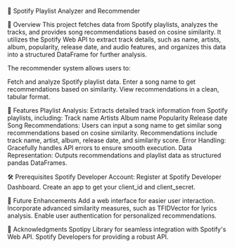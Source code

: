 🎵 Spotify Playlist Analyzer and Recommender

📜 Overview
This project fetches data from Spotify playlists, analyzes the tracks, and provides song recommendations based on cosine similarity. It utilizes the Spotify Web API to extract track details, such as name, artists, album, popularity, release date, and audio features, and organizes this data into a structured DataFrame for further analysis.

The recommender system allows users to:

Fetch and analyze Spotify playlist data.
Enter a song name to get recommendations based on similarity.
View recommendations in a clean, tabular format.

🚀 Features
Playlist Analysis: Extracts detailed track information from Spotify playlists, including:
Track name
Artists
Album name
Popularity
Release date
Song Recommendations:
Users can input a song name to get similar song recommendations based on cosine similarity.
Recommendations include track name, artist, album, release date, and similarity score.
Error Handling: Gracefully handles API errors to ensure smooth execution.
Data Representation: Outputs recommendations and playlist data as structured pandas DataFrames.

🛠️ Prerequisites
Spotify Developer Account:
Register at Spotify Developer Dashboard.
Create an app to get your client_id and client_secret.


🔮 Future Enhancements
Add a web interface for easier user interaction.
Incorporate advanced similarity measures, such as TFIDVector for lyrics analysis.
Enable user authentication for personalized recommendations.

🙌 Acknowledgments
Spotipy Library for seamless integration with Spotify's Web API.
Spotify Developers for providing a robust API.

